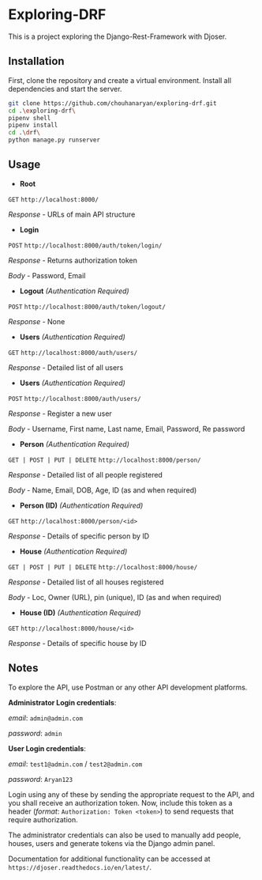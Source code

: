 # Exploring-DRF

This is a project exploring the Django-Rest-Framework with Djoser.

## Installation

First, clone the repository and create a virtual environment. Install all dependencies and start the server.

```bash
git clone https://github.com/chouhanaryan/exploring-drf.git
cd .\exploring-drf\
pipenv shell
pipenv install
cd .\drf\
python manage.py runserver
```

## Usage

- **Root**

```GET``` ```http://localhost:8000/```

_Response_ - URLs of main API structure

- **Login**

```POST``` ```http://localhost:8000/auth/token/login/```

_Response_ - Returns authorization token

_Body_ - Password, Email

- **Logout** _(Authentication Required)_

```POST``` ```http://localhost:8000/auth/token/logout/```

_Response_ - None

- **Users** _(Authentication Required)_

```GET``` ```http://localhost:8000/auth/users/```

_Response_ - Detailed list of all users

- **Users** _(Authentication Required)_

```POST``` ```http://localhost:8000/auth/users/```

_Response_ - Register a new user

_Body_ - Username, First name, Last name, Email, Password, Re password

- **Person** _(Authentication Required)_

```GET | POST | PUT | DELETE``` ```http://localhost:8000/person/```

_Response_ - Detailed list of all people registered

_Body_ - Name, Email, DOB, Age, ID (as and when required)

- **Person (ID)** _(Authentication Required)_

```GET``` ```http://localhost:8000/person/<id>```

_Response_ - Details of specific person by ID

- **House** _(Authentication Required)_

```GET | POST | PUT | DELETE``` ```http://localhost:8000/house/```

_Response_ - Detailed list of all houses registered

_Body_ - Loc, Owner (URL), pin (unique), ID (as and when required)

- **House (ID)** _(Authentication Required)_

```GET``` ```http://localhost:8000/house/<id>```

_Response_ - Details of specific house by ID

## Notes

To explore the API, use Postman or any other API development platforms.

**Administrator Login credentials**: 

_email_: ```admin@admin.com```

_password_: ```admin```

**User Login credentials**: 

_email_: ```test1@admin.com``` / ```test2@admin.com```

_password_: ```Aryan123```

Login using any of these by sending the appropriate request to the API, and you shall receive an authorization token. Now, include this token as a header (_format_: ```Authorization: Token <token>```) to send requests that require authorization.

The administrator credentials can also be used to manually add people, houses, users and generate tokens via the Django admin panel.

Documentation for additional functionality can be accessed at ```https://djoser.readthedocs.io/en/latest/```.
